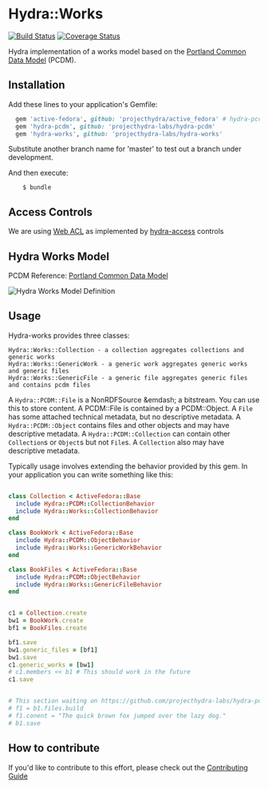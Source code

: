 # Hydra::Works
[![Build Status](https://travis-ci.org/projecthydra-labs/hydra-works.svg?branch=master)](https://travis-ci.org/projecthydra-labs/hydra-works)
[![Coverage Status](https://coveralls.io/repos/projecthydra-labs/hydra-works/badge.svg?branch=master)](https://coveralls.io/r/projecthydra-labs/hydra-works?branch=master)

Hydra implementation of a works model based on the [Portland Common Data Model](https://github.com/projecthydra-labs/hydra-pcdm) (PCDM).


## Installation

Add these lines to your application's Gemfile:

```ruby
  gem 'active-fedora', github: 'projecthydra/active_fedora' # hydra-pcdm requires an unreleased version of ActiveFedora
  gem 'hydra-pcdm', github: 'projecthydra-labs/hydra-pcdm'
  gem 'hydra-works', github: 'projecthydra-labs/hydra-works'
```

Substitute another branch name for 'master' to test out a branch under development.    
<!-- Temporarily comment out until gem is published.
    gem 'hydra-pcdm' 
-->

And then execute:
```
    $ bundle
```
<!-- Temporarily comment out until gem is published.
Or install it yourself as:

    $ gem install hydra-works
-->

## Access Controls
We are using [Web ACL](http://www.w3.org/wiki/WebAccessControl) as implemented by [hydra-access](https://github.com/projecthydra/hydra-head/tree/master/hydra-access-controls) controls

## Hydra Works Model

PCDM Reference:  [Portland Common Data Model](https://wiki.duraspace.org/x/9IoOB)

![Hydra Works Model Definition](https://docs.google.com/presentation/d/1d43d5o2d0x6NyI1tjjuJN6BDI9F9XYxZ1_9_EoZbAyE/edit#slide=id.p8)


## Usage

Hydra-works provides three classes:
```
Hydra::Works::Collection - a collection aggregates collections and generic works
Hydra::Works::GenericWork - a generic work aggregates generic works and generic files
Hydra::Works::GenericFile - a generic file aggregates generic files and contains pcdm files
```

A `Hydra::PCDM::File` is a NonRDFSource &emdash; a bitstream.  You can use this to store content. A PCDM::File is contained by a PCDM::Object. A `File` has some attached technical metadata, but no descriptive metadata.  A `Hydra::PCDM::Object` contains files and other objects and may have descriptive metadata.  A `Hydra::PCDM::Collection` can contain other `Collection`s or `Object`s but not `File`s.  A `Collection` also may have descriptive metadata.

Typically usage involves extending the behavior provided by this gem. In your application you can write something like this:

```ruby

class Collection < ActiveFedora::Base
  include Hydra::PCDM::CollectionBehavior
  include Hydra::Works::CollectionBehavior
end

class BookWork < ActiveFedora::Base
  include Hydra::PCDM::ObjectBehavior
  include Hydra::Works::GenericWorkBehavior
end

class BookFiles < ActiveFedora::Base
  include Hydra::PCDM::ObjectBehavior
  include Hydra::Works::GenericFileBehavior
end


c1 = Collection.create
bw1 = BookWork.create
bf1 = BookFiles.create

bf1.save
bw1.generic_files = [bf1]
bw1.save
c1.generic_works = [bw1]
# c1.members << b1 # This should work in the future
c1.save


# This section waiting on https://github.com/projecthydra-labs/hydra-pcdm/pull/52
# f1 = b1.files.build
# f1.conent = "The quick brown fox jumped over the lazy dog."
# b1.save
```

## How to contribute
If you'd like to contribute to this effort, please check out the [Contributing Guide](CONTRIBUTING.md)
